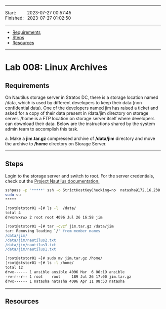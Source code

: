 
------------------------------

Start: &nbsp;&nbsp;&nbsp;&nbsp;&nbsp;&nbsp;&nbsp;&nbsp;2023-07-27 00:57:45  
Finished: &nbsp;&nbsp;2023-07-27 01:02:50

------------------------------

- [Requirements](#requirements)
- [Steps](#steps)
- [Resources](#resources)

------------------------------

# Lab 008: Linux Archives

## Requirements

On Nautilus storage server in Stratos DC, there is a storage location named /data, which is used by different developers to keep their data (non confidential data). One of the developers named jim has raised a ticket and asked for a copy of their data present in /data/jim directory on storage server. /home is a FTP location on storage server itself where developers can download their data. Below are the instructions shared by the system admin team to accomplish this task.

a. Make a **jim.tar.gz** compressed archive of **/data/jim** directory and move the archive to **/home** directory on Storage Server.

------------------------------

## Steps


Login to the storage server and switch to root. For the server credentials, check out the [Project Nautilus documentation.](https://kodekloudhub.github.io/kodekloud-engineer/docs/projects/nautilus)


```bash
sshpass -p '*****' ssh -o StrictHostKeyChecking=no  natasha@172.16.238.15
sudo su -
*****
```

```bash
[root@ststor01 ~]# ls -l  /data/
total 4
drwxrwxrwx 2 root root 4096 Jul 26 16:58 jim

[root@ststor01 ~]# tar -cvzf jim.tar.gz /data/jim
tar: Removing leading `/' from member names
/data/jim/
/data/jim/nautilus2.txt
/data/jim/nautilus3.txt
/data/jim/nautilus1.txt
```
```bash
[root@ststor01 ~]# sudo mv jim.tar.gz /home/
[root@ststor01 ~]# ls -l /home/ 
total 12
drwx------ 1 ansible ansible 4096 Mar  6 06:19 ansible
-rw-r--r-- 1 root    root     189 Jul 26 17:00 jim.tar.gz
drwx------ 1 natasha natasha 4096 Apr 11 08:53 natasha
```


------------------------------

## Resources
